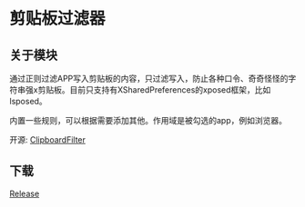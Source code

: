 # 剪贴板过滤器

## 关于模块  
通过正则过滤APP写入剪贴板的内容，只过滤写入，防止各种口令、奇奇怪怪的字符串强x剪贴板。目前只支持有XSharedPreferences的xposed框架，比如lsposed。

内置一些规则，可以根据需要添加其他。作用域是被勾选的app，例如浏览器。

开源: [ClipboardFilter](https://github.com/Thiasap/ClipboardFilter)

## 下载
[Release](https://github.com/Xposed-Modules-Repo/com.bit747.clipboardfilter/releases)
